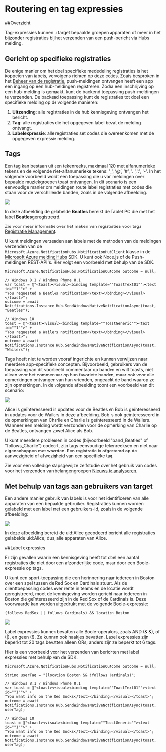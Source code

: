 <properties
    pageTitle="Routering en Tag-expressies"
    description="In dit onderwerp vindt routering en tag expressies voor Azure melding hubs."
    services="notification-hubs"
    documentationCenter=".net"
    authors="ysxu"
    manager="erikre"
    editor=""/>

<tags
    ms.service="notification-hubs"
    ms.workload="mobile"
    ms.tgt_pltfrm="mobile-multiple"
    ms.devlang="dotnet"
    ms.topic="article"
    ms.date="06/29/2016"
    ms.author="yuaxu"/>

# <a name="routing-and-tag-expressions"></a>Routering en tag expressies

##<a name="overview"></a>Overzicht

Tag-expressies kunnen u target bepaalde groepen apparaten of meer in het bijzonder registraties bij het verzenden van een push-bericht via Hubs melding.


## <a name="targeting-specific-registrations"></a>Gericht op specifieke registraties

De enige manier om het doel specifieke mededeling registraties is het koppelen van labels, vervolgens richten op deze codes. Zoals besproken in het [Beheer van de registratie](notification-hubs-push-notification-registration-management.md), push-meldingen ontvangen heeft een app een ingang op een hub-meldingen registreren. Zodra een inschrijving op een hub-melding is gemaakt, kunt de backend toepassing push-meldingen te verzenden.
De backend toepassing kunt de registraties tot doel een specifieke melding op de volgende manieren:

1. **Uitzending**: alle registraties in de hub kennisgeving ontvangen het bericht.
2. **Tag**: alle registraties die het opgegeven label bevat de melding ontvangt.
3. **Labelexpressie**: alle registraties set codes die overeenkomen met de opgegeven expressie melding.

## <a name="tags"></a>Tags

Een tag kan bestaan uit een tekenreeks, maximaal 120 met alfanumerieke tekens en de volgende niet-alfanumerieke tekens: '_', ‘@’, '#', '. ',':', '-'. In het volgende voorbeeld wordt een toepassing die u van meldingen over bepaalde muziekgroepen toast ontvangen. In dit scenario is een eenvoudige manier om meldingen route label registraties met codes die staan voor de verschillende banden, zoals in de volgende afbeelding.

![](./media/notification-hubs-routing-tag-expressions/notification-hubs-tags.png)

In deze afbeelding de gelabelde **Beatles** bereikt de Tablet PC die met het label **Beatles**geregistreerd.

Zie voor meer informatie over het maken van registraties voor tags [Registratie Management](notification-hubs-push-notification-registration-management.md).

U kunt meldingen verzenden aan labels met de methoden van de meldingen verzenden van de `Microsoft.Azure.NotificationHubs.NotificationHubClient` klasse in de [Microsoft Azure melding Hubs](https://www.nuget.org/packages/Microsoft.Azure.NotificationHubs/) SDK. U kunt ook Node.js of de Push-meldingen REST-API's.  Hier volgt een voorbeeld met behulp van de SDK.


    Microsoft.Azure.NotificationHubs.NotificationOutcome outcome = null;

    // Windows 8.1 / Windows Phone 8.1
    var toast = @"<toast><visual><binding template=""ToastText01""><text id=""1"">" +
    "You requested a Beatles notification</text></binding></visual></toast>";
    outcome = await Notifications.Instance.Hub.SendWindowsNativeNotificationAsync(toast, "Beatles");

    // Windows 10
    toast = @"<toast><visual><binding template=""ToastGeneric""><text id=""1"">" +
    "You requested a Wailers notification</text></binding></visual></toast>";
    outcome = await Notifications.Instance.Hub.SendWindowsNativeNotificationAsync(toast, "Wailers");




Tags hoeft niet te worden vooraf ingerichte en kunnen verwijzen naar meerdere app-specifieke concepten. Bijvoorbeeld, gebruikers van de toepassing van dit voorbeeld commentaar op banden en wilt toasts, niet alleen voor het commentaar op hun favoriete banden, maar ook voor alle opmerkingen ontvangen van hun vrienden, ongeacht de band waarop ze zijn opmerkingen. In de volgende afbeelding toont een voorbeeld van dit scenario:



![](./media/notification-hubs-routing-tag-expressions/notification-hubs-tags2.png)

Alice is geïnteresseerd in updates voor de Beatles en Bob is geïnteresseerd in updates voor de Wailers in deze afbeelding. Bob is ook geïnteresseerd in de opmerkingen van Charlie en Charlie is geïnteresseerd in de Wailers. Wanneer een melding wordt verzonden voor de opmerking van Charlie op de Beatles, ontvangen zowel Alice als Bob.

U kunt meerdere problemen in codes (bijvoorbeeld "band_Beatles" of "follows_Charlie") codeert, zijn tags eenvoudige tekenreeksen en niet naar eigenschappen met waarden. Een registratie is afgestemd op de aanwezigheid of afwezigheid van een specifieke tag.

Zie voor een volledige stapsgewijze zelfstudie over het gebruik van codes voor het verzenden van belangengroepen [Nieuws te analyseren](notification-hubs-windows-notification-dotnet-push-xplat-segmented-wns.md).


## <a name="using-tags-to-target-users"></a>Met behulp van tags aan gebruikers van target

Een andere manier gebruik van labels is voor het identificeren van alle apparaten van een bepaalde gebruiker. Registraties kunnen worden gelabeld met een label met een gebruikers-id, zoals in de volgende afbeelding:


![](./media/notification-hubs-routing-tag-expressions/notification-hubs-tags3.png)

In deze afbeelding bereikt de uid:Alice gecodeerd bericht alle registraties gelabelde uid:Alice; dus, alle apparaten van Alice.


##<a name="tag-expressions"></a>Label expressies

Er zijn gevallen waarin een kennisgeving heeft tot doel een aantal registraties die niet door een afzonderlijke code, maar door een Boole-expressie op tags.

U kunt een sport-toepassing die een herinnering naar iedereen in Boston over een spel tussen de Red Sox en Cardinals stuurt. Als de clienttoepassing codes over rente in teams en de locatie wordt geregistreerd, moet de kennisgeving worden gericht naar iedereen in Boston die geïnteresseerd zijn in de Red Sox of de Cardinals is. Deze voorwaarde kan worden uitgedrukt met de volgende Boole-expressie:

    (follows_RedSox || follows_Cardinals) && location_Boston


![](./media/notification-hubs-routing-tag-expressions/notification-hubs-tags4.png)

Label expressies kunnen bevatten alle Boole-operators, zoals AND (& &), of (|), en geen (!). Ze kunnen ook haakjes bevatten. Label expressies zijn beperkt tot 20 tags bevatten alleen ORs; anders zijn ze beperkt tot 6 tags.

Hier is een voorbeeld voor het verzenden van berichten met label expressies met behulp van de SDK.


    Microsoft.Azure.NotificationHubs.NotificationOutcome outcome = null;

    String userTag = "(location_Boston && !follows_Cardinals)"; 

    // Windows 8.1 / Windows Phone 8.1
    var toast = @"<toast><visual><binding template=""ToastText01""><text id=""1"">" +
    "You want info on the Red Socks</text></binding></visual></toast>";
    outcome = await Notifications.Instance.Hub.SendWindowsNativeNotificationAsync(toast, userTag);

    // Windows 10
    toast = @"<toast><visual><binding template=""ToastGeneric""><text id=""1"">" +
    "You want info on the Red Socks</text></binding></visual></toast>";
    outcome = await Notifications.Instance.Hub.SendWindowsNativeNotificationAsync(toast, userTag);
